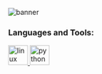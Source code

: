 ![banner](https://github.com/DashaMax/DashaMax/assets/110603766/d2053cfb-12de-4be6-b41d-f1d6a0d38007)

<h3 align="left">Languages and Tools:</h3>
<p align="left">
  <a href="https://www.linux.org/" target="_blank"> <img src="https://devicons.github.io/devicon/devicon.git/icons/linux/linux-original.svg" alt="linux" width="40" height="40" /> </a>
  <a href="https://www.python.org" target="_blank"> <img src="https://devicons.github.io/devicon/devicon.git/icons/python/python-original.svg" alt="python" width="40" height="40" /> </a>
</p>
